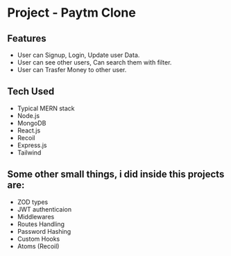 # Project - Paytm Clone

## Features 
- User can Signup, Login, Update user Data.
- User can see other users, Can search them with filter.
- User can Trasfer Money to other user. 


## Tech Used 
- Typical MERN stack
- Node.js
- MongoDB
- React.js 
- Recoil 
- Express.js
- Tailwind

## Some other small things, i did inside this projects are:
- ZOD types
- JWT authenticaion
- Middlewares
- Routes Handling
- Password Hashing
- Custom Hooks
- Atoms (Recoil)